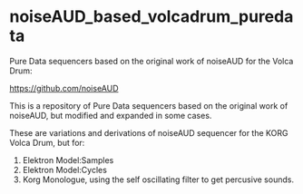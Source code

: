 # noiseAUD_based_volcadrum_puredata
Pure Data sequencers based on the original work of noiseAUD for the Volca Drum:

https://github.com/noiseAUD

This is a repository of Pure Data sequencers based on the original work of noiseAUD, but modified and expanded in some cases.

These are variations and derivations of noiseAUD sequencer for the KORG Volca Drum, but for:

1. Elektron Model:Samples
2. Elektron Model:Cycles
3. Korg Monologue, using the self oscillating filter to get percusive sounds.

